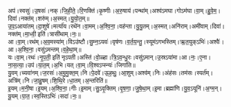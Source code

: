 

  
अप॑।स्वसुः॑।उ॒षसः॑।नक्।जि॒ही॒ते॒।रि॒णक्ति॑।कृ॒ष्णीः।अ॒रु॒षाय॑।पन्था॑म्।अश्व॑ऽमघा।गोऽम॑घा।वा॒म्।हु॒वे॒म॒।दिवा॑।नक्त॑म्।शरु॑म्।अ॒स्मत्।यु॒यो॒त॒म्॥  
उ॒प॒ऽआया॑तम्।दा॒शुषे॑।मर्त्या॑य।रथे॑न।वा॒मम्।अ॒श्वि॒ना॒।वह॑न्ता।यु॒यु॒तम्।अ॒स्मत्।अनि॑राम्।अमी॑वाम्।दिवा॑।नक्त॑म्।मा॒ध्वी॒ इति॑।त्रासी॑थाम्।नः॒॥  
आ।वा॒म्।रथ॑म्।अ॒व॒मस्या॑म्।विऽउ॑ष्टौ।सु॒म्न॒ऽयवः॑।वृष॑णः।व॒र्त॒य॒न्तु॒।स्यूम॑ऽगभस्तिम्।ऋ॒त॒युक्ऽभिः॑।अश्वैः॑।आ।अ॒श्वि॒ना॒।वसु॑ऽमन्तम्।व॒हे॒था॒म्॥  
यः।वा॒म्।रथः॑।नृ॒प॒ती॒ इति॑ नृऽपती।अस्ति॑।वो॒ळ्हा।त्रि॒ऽव॒न्धु॒रः।वसु॑ऽमान्।उ॒स्रऽया॑मा।आ।नः॒।ए॒ना।ना॒स॒त्या॒।उप॑।या॒त॒म्।अ॒भि।यत्।वा॒म्।वि॒श्वऽप्स्न्यः॑।जिगा॑ति॥  
यु॒वम्।च्यवा॑नम्।ज॒रसः॑।अ॒मु॒मु॒क्त॒म्।नि।पे॒दवे॑।ऊ॒ह॒थुः॒।आ॒शुम्।अश्व॑म्।निः।अंह॑सः।तम॑सः।स्पर्त॑म्।अत्रि॑म्।नि।जा॒हु॒षम्।शि॒थि॒रे।धा॒तम्।अ॒न्तरिति॑॥  
इ॒यम्।म॒नी॒षा।इ॒यम्।अ॒श्वि॒ना॒।गीः।इ॒माम्।सु॒ऽवृ॒क्तिम्।वृ॒ष॒णा॒।जु॒षे॒था॒म्।इ॒मा।ब्रह्मा॑णि।यु॒व॒ऽयूनि॑।अ॒ग्म॒न्।यू॒यम्।पा॒त॒।स्व॒स्तिऽभिः॑।सदा॑।नः॒॥  
